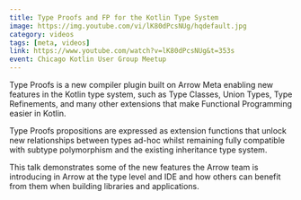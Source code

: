 ```yaml
---
title: Type Proofs and FP for the Kotlin Type System
image: https://img.youtube.com/vi/lK80dPcsNUg/hqdefault.jpg
category: videos
tags: [meta, videos]
link: https://www.youtube.com/watch?v=lK80dPcsNUg&t=353s
event: Chicago Kotlin User Group Meetup
---
```

Type Proofs is a new compiler plugin built on Arrow Meta enabling new features in the Kotlin type system, such as Type Classes, Union Types, Type Refinements, and many other extensions that make Functional Programming easier in Kotlin.

Type Proofs propositions are expressed as extension functions that unlock new relationships between types ad-hoc whilst remaining fully compatible with subtype polymorphism and the existing inheritance type system.

This talk demonstrates some of the new features the Arrow team is introducing in Arrow at the type level and IDE and how others can benefit from them when building libraries and applications.
